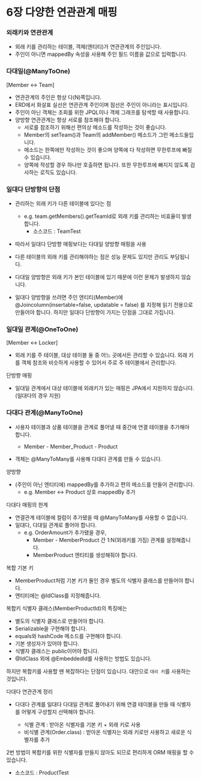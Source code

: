 
# 6장 다양한 연관관계 매핑

### 외래키와 연관관계

- 외래 키를 관리하는 테이블, 객체(엔티티)가 연관관계의 주인입니다.
- 주인이 아니면 mappedBy 속성을 사용해 주인 필드 이름을 값으로 입력합니다.

### 다대일(@ManyToOne)
[Member <-> Team]
- 연관관계의 주인은 항상 다(N)쪽입니다. 
- ERD에서 화살표 실선은 연관관계 주인이며 점선은 주인이 아니라는 표시입니다.
- 주인이 아닌 객체는 조회를 위한 JPQL이나 객체 그래프를 탐색할 때 사용합니다.
- 양방향 연관관계는 항상 서로를 참조해야 합니다.
    - 서로를 참조하기 위해선 편의상 메소드를 작성하는 것이 좋습니다. 
    - Member의 setTeam()과 Team의 addMember() 메소드가 그런 메소드들입니다.
    - 메소드는 한쪽에만 작성하는 것이 좋으며 양쪽에 다 작성하면 무한루프에 빠질 수 있습니다.
    - 양쪽에 작성할 경우 하나만 호출하면 됩니다. 또한 무한루프에 빠지지 않도록 검사하는 로직도 있습니다.

### 일대다 단방향의 단점
- 관리하는 외래 키가 다른 테이블에 있다는 점 
  - e.g. team.getMembers().getTeamId로 외래 키를 관리하는 비효율이 발생합니다.
    * 소스코드 : TeamTest

- 따라서 일대다 단방향 매핑보다는 다대일 양방향 매핑을 사용
- 다른 테이블의 외래 키를 관리해야하는 점은 성능 문제도 있지만 관리도 부담됩니다.
- 다대일 양방향은 외래 키가 본인 테이블에 있기 때문에 이런 문제가 발생하지 않습니다.
- 일대다 양방향을 쓰려면 주인 엔티티(Member)에 @Joincolumn(insertable=false, updatable = false)
를 지정해 읽기 전용으로 만들어야 합니다. 하지만 일대다 단방향이 가지는 단점을 그대로 가집니다.

### 일대일 관계(@OneToOne)
[Member <-> Locker]
- 외래 키를 주 테이블, 대상 테이블 둘 중 어느 곳에서든 관리할 수 있습니다. 외래 키를 객체 참조와 비슷하게 사용할 수 있어서
주로 주 테이블에서 관리합니다.

단방향 매핑
- 일대일 관계에서 대상 테이블에 외래키가 있는 매핑은 JPA에서 지원하지 않습니다.(일대다의 경우 지원)

### 다대다 관계(@ManyToOne)
- 사용자 테이블과 상품 테이블을 관계로 풀어낼 때 중간에 연결 테이블을 추가해야 합니다.
    - Member - Member_Product - Product

- 객체는 @ManyToMany를 사용해 다대다 관계를 만들 수 있습니다.

양방향
- (주인이 아닌 엔티티에) mappedBy를 추가하고 편의 메소드를 만들어 관리합니다.
  - e.g. Member <-> Product 상호 mappedBy 추가

다대다 매핑의 한계
- 연결관계 테이블에 컬럼이 추가됐을 때 @ManyToMany를 사용할 수 없습니다.
- 일대다, 다대일 관계로 풀어야 합니다.
    - e.g. OrderAmount가 추가됐을 경우,
      - Member - MemberProduct 간 1:N(외래키를 가짐) 관계를 설정해줍니다. 
      - MemberProduct 엔티티를 생성해줘야 합니다.

복합 기본 키
- MemberProduct처럼 기본 키가 둘인 경우 별도의 식별자 클래스를 만들어야 합니다.
- 엔티티에는 @IdClass를 지정해줍니다. 

복합키 식별자 클래스(MemberProductId)의 특징에는
- 별도의 식별자 클래스로 만들어야 합니다.
- Serializable을 구현해야 합니다. 
- equals와 hashCode 메소드를 구현해야 합니다.
- 기본 생성자가 있어야 합니다.
- 식별자 클래스는 public이어야 합니다.
- @IdClass 외에 @EmbeddedId를 사용하는 방법도 있습니다. 

하지만 복합키를 사용할 땐 복잡하다는 단점이 있습니다. 대안으로 `대리 키`를 사용하는 것입니다.

다대다 연관관계 정리
- 다대다 관계를 일대다 다대일 관계로 풀어내기 위해 연결 테이블을 만들 때 식별자를 어떻게 구성할지 선택해야 합니다.


  - 식별 관계 : 받아온 식별자를 기본 키 + 외래 키로 사용
  - 비식별 관계(Order.class) : 받아온 식별자는 외래 키로만 사용하고 새로운 식별자를 추가

2번 방법이 복합키를 위한 식별자를 만들지 않아도 되므로 편리하게 ORM 매핑을 할 수 있습니다.
- 소스코드 : ProductTest










